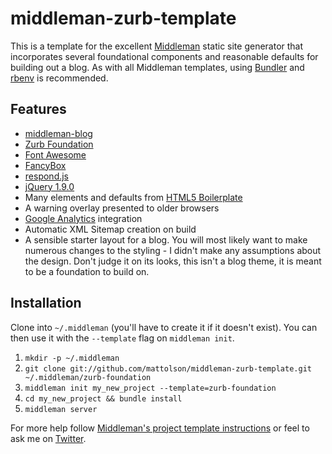 # middleman-zurb-template

This is a template for the excellent [Middleman](http://middlemanapp.com/) static site generator that incorporates several foundational components and reasonable defaults for building out a blog. As with all Middleman templates, using [Bundler](http://gembundler.com/) and [rbenv](https://github.com/sstephenson/rbenv/) is recommended.

## Features

* [middleman-blog](https://github.com/middleman/middleman-blog)
* [Zurb Foundation](http://foundation.zurb.com/)
* [Font Awesome](http://fortawesome.github.com/Font-Awesome)
* [FancyBox](http://fancybox.net/)
* [respond.js](https://github.com/scottjehl/Respond)
* [jQuery 1.9.0](http://jquery.com/)
* Many elements and defaults from [HTML5 Boilerplate](http://html5boilerplate.com/)
* A warning overlay presented to older browsers
* [Google Analytics](http://www.google.com/analytics/) integration
* Automatic XML Sitemap creation on build
* A sensible starter layout for a blog. You will most likely want to make numerous changes to the styling - I didn't make any assumptions about the design. Don't judge it on its looks, this isn't a blog theme, it is meant to be a foundation to build on.

## Installation

Clone into `~/.middleman` (you'll have to create it if it doesn't exist). You can then use it with the `--template` flag on `middleman init`.

1. `mkdir -p ~/.middleman`
2. `git clone git://github.com/mattolson/middleman-zurb-template.git ~/.middleman/zurb-foundation`
3. `middleman init my_new_project --template=zurb-foundation`
4. `cd my_new_project && bundle install`
5. `middleman server`

For more help follow [Middleman's project template instructions](http://middlemanapp.com/getting-started/) or feel to ask me on [Twitter](http://twitter.com/ahbiscuits).

